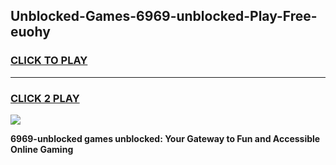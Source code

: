 
## Unblocked-Games-6969-unblocked-Play-Free-euohy
<h3>
<a href="https://premium76.site?title=6969-unblocked&ref=12A">CLICK TO PLAY</a></h3>
<hr>

<h3>
<a href="https://premium76.site?title=6969-unblocked&ref=12A">CLICK 2 PLAY</a>
  
</h3>

<a href="https://premium76.site?title=6969-unblocked&ref=12A"><img src="https://clearcache.store/games.png"></a>


**6969-unblocked games unblocked: Your Gateway to Fun and Accessible Online Gaming**
